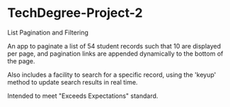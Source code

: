 # TechDegree-Project-2
List Pagination and Filtering

An app to paginate a list of 54 student records such that 10 are displayed per page, and pagination links are appended dynamically to the bottom of the page.

Also includes a facility to search for a specific record, using the 'keyup' method to update search results in real time.

Intended to meet "Exceeds Expectations" standard.
